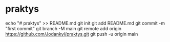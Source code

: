# praktys
echo "# praktys" >> README.md
git init
git add README.md
git commit -m "first commit"
git branch -M main
git remote add origin https://github.com/Jodankyi/praktys.git
git push -u origin main

